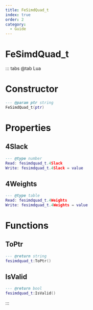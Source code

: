 ```yaml
---
title: FeSimdQuad_t
index: true
order: 2
category:
  - Guide
---
```


# FeSimdQuad_t

::: tabs
@tab Lua
# Constructor
```lua
--- @param ptr string
FeSimdQuad_t(ptr)
```
# Properties
## 4Slack 
```lua
--- @type number
Read: fesimdquad_t.4Slack
Write: fesimdquad_t.4Slack = value
```
## 4Weights 
```lua
--- @type table
Read: fesimdquad_t.4Weights
Write: fesimdquad_t.4Weights = value
```
# Functions
## ToPtr
```lua
--- @return string
fesimdquad_t:ToPtr()
```
## IsValid
```lua
--- @return bool
fesimdquad_t:IsValid()
```

:::